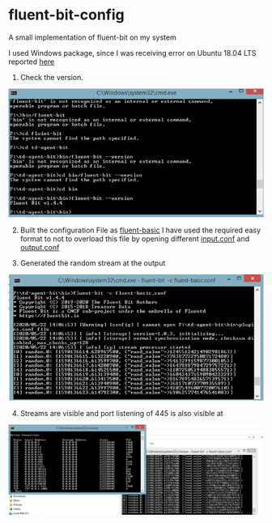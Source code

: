 # fluent-bit-config
A small implementation of fluent-bit on my system

I used Windows package, since I was receiving error on Ubuntu 18.04 LTS reported [here](https://github.com/fluent/fluent-bit/issues/2194)

1. Check the version.
<img src="./images/version.png">

2. Built the configuration File as [fluent-basic](/fluent-basic.conf)
I have used the required easy format to not to overload this file by opening different [input.conf](/input.conf) and 
[output.conf](/output.conf)


3. Generated the random stream at the output 
<img src="./images/config.png">


4. Streams are visible and port listening of 445 is also visible at 
<img src="./images/port_listening.png">
